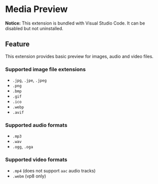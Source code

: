 # Media Preview

**Notice:** This extension is bundled with Visual Studio Code. It can be
disabled but not uninstalled.

## Feature

This extension provides basic preview for images, audio and video files.

### Supported image file extensions

-   `.jpg`, `.jpe`, `.jpeg`
-   `.png`
-   `.bmp`
-   `.gif`
-   `.ico`
-   `.webp`
-   `.avif`

### Supported audio formats

-   `.mp3`
-   `.wav`
-   `.ogg`, `.oga`

### Supported video formats

-   `.mp4` (does not support `aac` audio tracks)
-   `.webm` (vp8 only)
